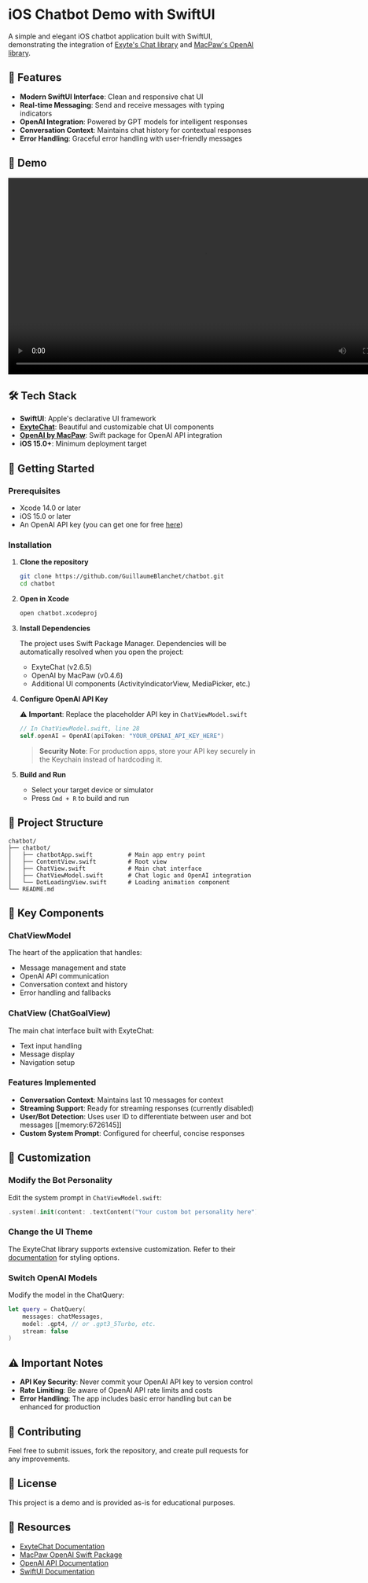 # iOS Chatbot Demo with SwiftUI

A simple and elegant iOS chatbot application built with SwiftUI, demonstrating the integration of [Exyte's Chat library](https://github.com/exyte/Chat) and [MacPaw's OpenAI library](https://github.com/MacPaw/OpenAI).

## 🎯 Features

- **Modern SwiftUI Interface**: Clean and responsive chat UI
- **Real-time Messaging**: Send and receive messages with typing indicators
- **OpenAI Integration**: Powered by GPT models for intelligent responses
- **Conversation Context**: Maintains chat history for contextual responses
- **Error Handling**: Graceful error handling with user-friendly messages

## 📱 Demo

<video width="800" controls>
  <source src="https://github.com/user-attachments/assets/201578ea-2758-43b8-befc-9f7b426d07f2" type="video/mp4">
  Your browser does not support the video tag.
</video>

## 🛠 Tech Stack

- **SwiftUI**: Apple's declarative UI framework
- **[ExyteChat](https://github.com/exyte/Chat)**: Beautiful and customizable chat UI components
- **[OpenAI by MacPaw](https://github.com/MacPaw/OpenAI)**: Swift package for OpenAI API integration
- **iOS 15.0+**: Minimum deployment target

## 🚀 Getting Started

### Prerequisites

- Xcode 14.0 or later
- iOS 15.0 or later
- An OpenAI API key (you can get one for free [here](https://platform.openai.com/signup))

### Installation

1. **Clone the repository**
   ```bash
   git clone https://github.com/GuillaumeBlanchet/chatbot.git
   cd chatbot
   ```

2. **Open in Xcode**
   ```bash
   open chatbot.xcodeproj
   ```

3. **Install Dependencies**
   
   The project uses Swift Package Manager. Dependencies will be automatically resolved when you open the project:
   - ExyteChat (v2.6.5)
   - OpenAI by MacPaw (v0.4.6)
   - Additional UI components (ActivityIndicatorView, MediaPicker, etc.)

4. **Configure OpenAI API Key**
   
   ⚠️ **Important**: Replace the placeholder API key in `ChatViewModel.swift`
   
   ```swift
   // In ChatViewModel.swift, line 28
   self.openAI = OpenAI(apiToken: "YOUR_OPENAI_API_KEY_HERE")
   ```
   
   > **Security Note**: For production apps, store your API key securely in the Keychain instead of hardcoding it.

5. **Build and Run**
   - Select your target device or simulator
   - Press `Cmd + R` to build and run

## 📁 Project Structure

```
chatbot/
├── chatbot/
│   ├── chatbotApp.swift          # Main app entry point
│   ├── ContentView.swift         # Root view
│   ├── ChatView.swift            # Main chat interface
│   ├── ChatViewModel.swift       # Chat logic and OpenAI integration
│   └── DotLoadingView.swift      # Loading animation component
└── README.md
```

## 🔧 Key Components

### ChatViewModel
The heart of the application that handles:
- Message management and state
- OpenAI API communication
- Conversation context and history
- Error handling and fallbacks

### ChatView (ChatGoalView)
The main chat interface built with ExyteChat:
- Text input handling
- Message display
- Navigation setup

### Features Implemented
- **Conversation Context**: Maintains last 10 messages for context
- **Streaming Support**: Ready for streaming responses (currently disabled)
- **User/Bot Detection**: Uses user ID to differentiate between user and bot messages [[memory:6726145]]
- **Custom System Prompt**: Configured for cheerful, concise responses

## 🎨 Customization

### Modify the Bot Personality
Edit the system prompt in `ChatViewModel.swift`:

```swift
.system(.init(content: .textContent("Your custom bot personality here")))
```

### Change the UI Theme
The ExyteChat library supports extensive customization. Refer to their [documentation](https://github.com/exyte/Chat) for styling options.

### Switch OpenAI Models
Modify the model in the ChatQuery:

```swift
let query = ChatQuery(
    messages: chatMessages, 
    model: .gpt4, // or .gpt3_5Turbo, etc.
    stream: false
)
```

## ⚠️ Important Notes

- **API Key Security**: Never commit your OpenAI API key to version control
- **Rate Limiting**: Be aware of OpenAI API rate limits and costs
- **Error Handling**: The app includes basic error handling but can be enhanced for production

## 🤝 Contributing

Feel free to submit issues, fork the repository, and create pull requests for any improvements.

## 📄 License

This project is a demo and is provided as-is for educational purposes.

## 🔗 Resources

- [ExyteChat Documentation](https://github.com/exyte/Chat)
- [MacPaw OpenAI Swift Package](https://github.com/MacPaw/OpenAI)
- [OpenAI API Documentation](https://platform.openai.com/docs)
- [SwiftUI Documentation](https://developer.apple.com/documentation/swiftui)


